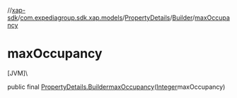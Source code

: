 //[xap-sdk](../../../../index.md)/[com.expediagroup.sdk.xap.models](../../index.md)/[PropertyDetails](../index.md)/[Builder](index.md)/[maxOccupancy](max-occupancy.md)

# maxOccupancy

[JVM]\

public final [PropertyDetails.Builder](index.md)[maxOccupancy](max-occupancy.md)([Integer](https://docs.oracle.com/javase/8/docs/api/java/lang/Integer.html)maxOccupancy)
